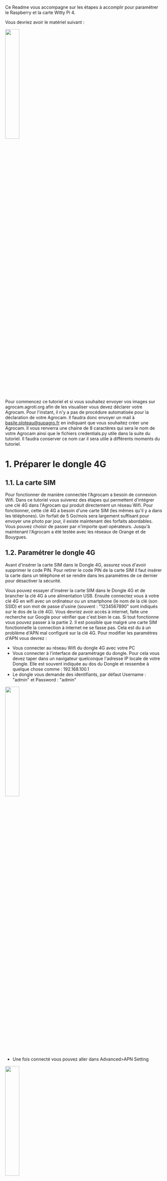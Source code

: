 Ce Readme vous accompagne sur les étapes à accomplir pour paramétrer le Raspberry et la carte Witty Pi 4. 

Vous devriez avoir le matériel suivant : 

<img src="https://user-images.githubusercontent.com/93132152/190139861-a0678fe1-11a7-469f-9545-627c0b963aad.png" width=30% height=30%>

Pour commencez ce tutoriel et si vous souhaitez envoyer vos images sur agrocam.agroti.org afin de les visualiser vous devez déclarer votre Agrocam. Pour l'instant, il n'y a pas de procédure automatisée pour la déclaration de votre Agrocam. Il faudra donc envoyer un mail à basile.ploteau@supagro.fr en indiquant que vous souhaitez créer une Agrocam. Il vous renverra une chaine de 8 caractères qui sera le nom de votre Agrocam ainsi que le fichiers credentials.py utile dans la suite du tutoriel. Il faudra conserver ce nom car il sera utile à différents moments du tutoriel.

# 1. Préparer le dongle 4G
## 1.1. La carte SIM
Pour fonctionner de manière connectée l'Agrocam a besoin de connexion Wifi. Dans ce tutoriel vous suiverez des étapes qui permettent d'intégrer une clé 4G dans l'Agrocam qui produit directement un réseau Wifi. Pour fonctionner, cette clé 4G a besoin d'une carte SIM (les mêmes qu'il y a dans les téléphones). Un forfait de 5 Go/mois sera largement suffisant pour envoyer une photo par jour, il existe maintenant des forfaits abordables. Vous pouvez choisir de passer par n'importe quel opérateurs. Jusqu'à maintenant l'Agrocam a été testée avec les réseaux de Orange et de Bouygues.

## 1.2. Paramétrer le dongle 4G
Avant d'insérer la carte SIM dans le Dongle 4G, assurez vous d'avoir supprimer le code PIN. Pour retirer le code PIN de la carte SIM il faut insérer la carte dans un téléphone et se rendre dans les paramètres de ce dernier pour désactiver la sécurité.

Vous pouvez essayer d'insérer la carte SIM dans le Dongle 4G et de brancher la clé 4G à une alimentation USB. Ensuite connectez vous à votre clé 4G en wifi avec un ordinateur ou un smartphone (le nom de la clé (son SSID) et son mot de passe d'usine (souvent : "1234567890" sont indiqués sur le dos de la clé 4G). 
Vous devriez avoir accès à internet, faite une recherche sur Google pour vérifier que c'est bien le cas. Si tout fonctionne vous pouvez passer à la partie 2. Il est possible que malgré une carte SIM fonctionnelle la connection à internet ne se fasse pas. Cela est du à un problème d'APN mal configuré sur la clé 4G.
Pour modifier les paramètres d'APN vous devrez :

- Vous connecter au réseau Wifi du dongle 4G avec votre PC
- Vous connecter à l'interface de paramétrage du dongle. Pour cela vous devez taper dans un navigateur quelconque l'adresse IP locale de votre Dongle. Elle est souvent indiquée au dos du Dongle et ressembe à quelque chose comme : 192.168.100.1
- Le dongle vous demande des identifiants, par défaut Username : "admin" et Password : "admin"

<img src="https://github.com/user-attachments/assets/52e9c820-1c3b-47da-aa35-3775949c7060" width=30% height=30%>

- Une fois connecté vous pouvez aller dans Advanced>APN Setting

<img src="https://github.com/user-attachments/assets/2017d0d3-d322-47d1-9a12-6fb6dc42b77a" width=30% height=30%>

- Vous cochez "profile 1" à la place de "default". Ensuite le remplissage du formulaire dépend de chaque opérateur. En général chez Orange il n'y a qu'un seul APN donc rarement des problèmes mais chez leur concurents il faut souvent tester différents APN. Voici les paramètres qui ont fonctionné pour une carte SIM Bouygues. Attention l'APN peut différer en fonction du forfait que vous avez pris.

<img src="https://github.com/user-attachments/assets/11915d70-7c86-4cdb-b7a4-5b80e9e11013" width=30% height=30%>

- Une fois le formulaire créé cliquez sur "Save Configuration" puis "Execute"
- Attendez quelques secondes, ouvrez un nouvel onglet et faite une recherche pour vérifier si vous êtes bien connecté.

# 2. Préparer le Raspberry Pi Zero 
## 2.2. Initialiser le Raspberry Pi Zero
- Installer Raspberry Pi imager https://www.raspberrypi.com/software/
- Ouvrir Raspberry Pi imager
- Insérer la carte SD du raspberry dans le PC
- La fenêtre suivante s'affiche. Il faut passer dans les 3 menus pour préparer l'écriture de l'image sur le raspberry
<img src="https://github.com/Mobilab-AgroTIC/Agrocam/assets/93132152/0d2109b7-a593-48bd-8a5c-4dd2083974d9" width=30% height=30%>

1. Sélectionner le modèle du Raspberry **Raspberry pi zero**
2. Sélectionner l'OS **Raspberry Pi OS Lite (32-bit)**
3. Sélectionner l'espace de stockage correspondant à la carte SD

- Puis en cliquant sur **Suivant** un message demande si vous souhaitez modifier les paramètres. Cliquez sur **Modifier réglages**, une fenêtre s'ouvre:

<img src="https://github.com/user-attachments/assets/c243cdb7-8e18-4eb2-b4d8-86c56330bb69" width=30% height=30%>

- **Dans General** : Vous pouvez indiquer un nom d'utilisateur et un mot de passe pour votre Raspberry, vous pouvez conserver "pi" pour les deux. Vous pouvez aussi donner comme mot de passe la chaine de 8 caractères qui vous a été attribué lors de la déclaration de l'Agrocam sur le serveur, cela sécurisera votre raspberry s'il devait tomber entre de mauvaises mains.
- **Dans General** : Définir les paramètres Wifi (SSID, Password, pays (FR)) du dongle 4G. Bien penser à vérifier que le "pays Wifi" est en "FR"
- **Dans Service** : Activez le SSH et sélectionnez "utiliser un mot de passe pour l'authentification"

<img src="https://github.com/user-attachments/assets/34c68aef-dbbf-4c92-9d02-3b70c565d704" width=30% height=30%>

4. Cliquez sur **enregistrer** puis sur **Oui** puis une dernière fois sur **Oui**
5. L'écriture peut prendre du temps, n'hésitez pas à faire les installations de la partie 2.3 en attendant

## 2.3. Installer les logiciels pour la suite
- Installer [WinSCP](https://winscp.net/eng/download.php) sur votre PC. Ce logiciel permet de se connecter au raspberry en SSH, de parcourir ses fichier et d'interagir avec le terminal de commandes.
- Installer [Network analyzer](https://play.google.com/store/apps/details?id=net.techet.netanalyzerlite.an&hl=fr&gl=US) sur votre smartphone. Cette application permet de scaner un réseau wifi et de trouver les appareils (leur adresse IP) qui y sont connectés.

## 2.4. Réaliser les branchements
- Insérer la carte SD dans le raspberry
- Brancher la Picam. Attention au sens de branchement de la nappe de cable _(cf. photo ci-dessous)_. Attention les connecteurs sont fragiles, à manipuler avec précautions.
<img src="https://www.raspberrypi.com/app/uploads/2016/05/2016-05-15-16.32.19-768x576.jpg" width=20% height=20%>

- Brancher le dongle 4G au Raspberry sur le port **"USB"** _cf. photo ci-dessous_ _Par la suite il est possible que le dongle se déconnecte de temps à autre, ce qui va poser problème. Cela est du au Raspberry qui en fonction des modèle de dongle 4G ne fournit pas une intensité suffisante. Si cela se présente, veuillez brancher le dongle sur une autre source de courant par exemple un chargeur rapide 2 ampères de téléphone portable_
- Brancher l'alimentation sur le port **"PWR IN"** _cf. photo ci-dessous_
<img src="https://user-images.githubusercontent.com/93132152/169502193-72963340-17c8-46ee-b322-8d32348ea31f.png"  width=30% height=30%>

## 1.5. Se connecter au Raspberry depuis un PC

- Connecter un smartphone au réseau du dongle 4G (avec SSID et mot de passe précédemment paramétrés)
- Avec l'application mobile Network Analyzer cliquer sur "Scan" et identifier l'adresse IP du raspberry Pi:
<img src="https://user-images.githubusercontent.com/93132152/170043338-0604e7d1-208b-4c6d-9920-a58e33a77620.png"  width=20% height=20%>

- Sur PC, ouvrir WinSCP et créer une nouvelle session de connexion au Raspberry <img src="https://user-images.githubusercontent.com/93132152/170044340-fa6d77ba-f569-444e-ae02-0d12b61ad0e1.png"  width=10% height=10%>. Saisir les informations suivantes : Protocole de fichier : **SFTP**; Nom d'hôte : **IP obtenue sur Network analyzer**; Nom d'utilisateur : **pi** (sauf changement); Mot de passe : **défini partie 2**
- Depuis WinSCP ouvrir Putty <img src="https://user-images.githubusercontent.com/93132152/170045029-048df6d8-c55e-4bcc-b4fd-a2b8707ec859.png"  width=2% height=2%>
- Un terminal de commande s'ouvre et vous demande un mot de passe. Il s'agit toujours du même défini à la partie 2. Le mot de passe ne s'affiche pas mais appuyer su r "entrer" et ça marche.

## 2.6. Installer les librairies 

### 2.6.1 Installer smbus
```
sudo apt-get install python3-pip
pip install smbus
```

### 2.6.2 Activer le bus I2C (à vérifier si necessaire)
Ouvrir les paramètres ```sudo raspi-config``` puis suivre les étapes :```3 Interface Options/I2C/YES/Finish```
  
# 3 Ajouter les fichiers sur le raspberry pi
Cette opération peut se faire depuis WinSCP en glissant et déposant les fichiers
## 3.1 Créer le répertoire pour les photo (à vérifier si necessaire)
```
sudo mkdir Agrocam
```
## 3.2 Choisir votre fréquence d'allumage
Vous avez normalement reçu un fichier "credentials.py" de la part de Basile Ploteau lorsque vous avez demandez la création de votre Agrocam. Ouvrez ce fichier avec n'importe quel editeur de text comme Notepad++ ou un simple bloc note. Il y a une liste qui s'appelle ```trigger_times``` et qui contient les heures (GMT) à laquelle vous souhaitez que l'Agrocam se déclenche. Par exemple ```trigger_times=[time(6,30,00),time(8,40,00),time(12,0,0)]``` déclenchera une acquisition de photo à 6:30:00, 8:40:00 et 12:00:00; ```trigger_times=[time(12,0,0)]``` déclenchera une acquisition de photo à 12:00:00.

## 3.3 Ajouter les fichiers
Depuis l'interface de WinSCP déplasser les fichiers suivants. Le fichier agrocam.py se trouve sur ce repertoire Github. Le fichier credentials.py vous a été envoyé par Basile Ploteau.
- Glisser déposer agrocam.py dans /home/pi
- Glisser déposer credentials.py dans /home/pi
Donner tous les droits au script _(première ligne ci-dessous)_ et effacer les "\r" et "r" de fin de ligne _(2e ligne ci-dessous, cela n'est pas toujours nécessaire mais ces caractère spéciaux on pu être ajouté si le script a été édité sur un outil Windows, Visual Studio Code par exemple)_
```
chmod 644 Agrocam
sed -i -e 's/\r$//' agrocam.py
sed -i -e 's/\r$//' credentials.py
```
**NB :** Le script agrocam.py envoie la commande ```sudo shutdown -h now``` à la fin de son exécution ce qui éteint l'Agrocam. Pour débugger le script (c'est-à-dire reprendre la main dessus) il est recommandé de commenter cette ligne _cf. partie 7_

# 4. Programmer l'allumage de l'Agrocam avec la carte WittyPi
## 4.1 Installer WittyPi
Installer WittyPi avec les lignes de commandes suivantes.
```
wget http://www.uugear.com/repo/WittyPi4/install.sh
sudo sh install.sh
```
Puis éteindre le raspberry avec ```sudo shutdown -h now``` puis passer à l'étape d'après.
Une fois le raspberry éteint, débrancher l'alimentation électrique.

## 4.2 Connecter la carte WittyPi 4 au Raspberry
Insérer une pile 3V (si possible rechargeable et fourni avec la carte WittyPi 3) dans l'emplacement prévu à cette effet sur la carte Witty Pi

Les broches s'emboitent de la manière suivante.

<img src="https://user-images.githubusercontent.com/93132152/197517482-6a5a1459-3894-4c51-946a-7dcf6b49754d.jpg" width=30% height=30%>


## 4.3 Paramétrer le WittyPi
Brancher l'alimentation électrique directement sur la carte Witty Pi 4(l'alimentation du raspberry a été débranché en 3.1), c'est cette carte qui va ensuite gérer l'alimentation du raspberry. Pour que le raspberry démarre (en attendant qu'on lui donne un planing de mise en route), il faut appuyer sur le bouton poussoir de la carte Witty Pi. Lors de cette première mise en route, il est possible que le Dongle 4G ne s'allume pas. Il suffit de le débrancher et rebrancher.

<img src="https://user-images.githubusercontent.com/93132152/197518071-94065c91-ed4a-4cee-8cfb-99ead7fd86a6.jpg" width=30% height=30%>

Se connecter au Raspberry comme dans la partie 1.5, ouvrir le terminal de commande et démarrer WittyPi avec la commande suivante :
```
sudo ./wittypi/wittyPi.sh
```
Une liste de paramètre et de fonctionnalités s'affichent. Dans l'ordre nous allons procéder ainsi :
1. ```3.Synchronize time``` taper 3 et entrer
2. ```7. Set low voltage threshold``` taper 7 et entrer puis saisir 7V et entrer
3. ```8. Set recovery voltage threshold``` taper 8 et entrer puis saisir 0 et entrer (sinon quand on change la batterie la camera pourrait redemarrer)
4. ```11. View/change other settings...``` taper 11 et entrer. Ensuite suivre les instructions pour chaque paramètre. Attention lorsqu'un paramètre est validé on revient au menu initial, il faut donc revenir dans ```11. View/change other settings...```

| Paramètre  | Valeur |
| ------------- | ------------- |
| Default state when powered  | OFF  |
| Power cut delay after shutdown  | Inchangé  |
| Pulsing interval during sleep  | 20 |
| White LED duration  | 0  |
| Dummy load duration  | 0  |
| Vin adjustment | Inchangé  |
| Vout adjustment  | Inchangé  |
| Iout adjustment  | Inchangé  |

6. ```13. Exit``` taper 13 et entrer

# 5 Démarrer le script au reboot avec systemd
Pour l'instant, si vous éteignez et rallumez votre raspberry il ne se passera rien. Pour que l'Agrocam prenne une photo lorsqu'elle démarre, il faut le lui indiquer en suivant ces étapes.
```
sudo nano /lib/systemd/system/agrocam.service
```

Le fichier agrocam.service s'ouvre, pour l'instant il est vide. Il faut donc coller ce qui suit dedans :

```
[Unit]
Description=My Script Service
After=multi-user.target

[Service]
Type=idle
ExecStart=/usr/bin/python3 /home/pi/agrocam.py > /home/pi/myscript.log 2>&1
WorkingDirectory=/home/pi
User=pi

[Install]
WantedBy=multi-user.target
```

Puis on quitte le mode édition avec Ctrl+X puis on accepte en tapant "y" puis "entrée"

```
sudo chmod 644 /lib/systemd/system/agrocam.service

sudo systemctl daemon-reload
sudo systemctl enable agrocam.service
```

Si vous souhaitez savoir quel est l'état de votre service :
```
sudo systemctl status agrocam.service
```
Enfin éteindre l'Agrocam avec : ```sudo shutdown -h now```


# 6 Finaliser les branchements
- Brancher le servo moteur sur les broches du WittyPi. Le fil rouge du servo est relié à une **broche 5V**, le fil noir à une **broche GND**, et le fil restant (blanc, jaune) à la **broche GPIO 18** _cf.figures ci-dessous_
- Connecter les **broches GPIO 24 et GND** à l'aide d'un [cavalier](https://fr.rs-online.com/web/p/cavaliers-et-shunts/2518682?cm_mmc=FR-PLA-DS3A-_-google-_-CSS_FR_FR_Connecteurs_Whoop-_-(FR:Whoop!)+Cavaliers+et+Shunts+(2)-_-2518682&matchtype=&pla-321137858785&gclid=Cj0KCQjwhLKUBhDiARIsAMaTLnFPSjXNxxk7wiwrSQBFsIqT5VfPuMc_Ay4DvPVhzphmNF9wRRBNoIkaAl6-EALw_wcB&gclsrc=aw.ds)_(cf.figures ci-dessous_). Dans cette position l'Agrocam fonctionnera normalement, c'est à dire qu'elle s'éteindra après avoir pris une photo. Pour empêcher cela on peut basculer le cavalier entre la **broche 3,3V** et la **broche GPIO 24** ainsi l'Agrocam ne s'éteint pas et il est possible d'en prendre le contrôle (partie 7).

<img src="https://user-images.githubusercontent.com/93132152/170041886-8d5a046a-65c0-40ad-a286-e73cacb53113.png" width=20% height=20%>   <img src="https://user-images.githubusercontent.com/93132152/197519706-921a3b5f-f67a-4390-966c-3d595dfbf825.jpg" width=30% height=30%>

# 7 Demarrer l'Agrocam
## 7.1 Passer sur l'alimentation batterie
Insérer deux cellules Lithium 3,7V dans le boitier de pile et connecter le boitier à l'aide d'un connecteur JST à la carte WittyPi (Attention à la polarité). Si votre boitier n'a pas de connecteur (uniquement des fils dénudés), de nombreuses ressources sont disponibles en ligne ou dans le Fablab le plus proche de chez vous pour apprendre à faire ces connectiques.

Voici le montage que vous devriez obtenir

<img src="https://user-images.githubusercontent.com/93132152/197561986-99a13911-00bd-4a40-ad8d-847a19d2ca52.jpg" width=30% height=30%><img src="https://user-images.githubusercontent.com/93132152/197562094-93a74b95-9b66-4f5f-930a-35c74eec1e54.jpg" width=30% height=30%>


## 7.2 Relancer l'Agrocam
Pour relancer l'Agrocam, appuyer sur le bouton poussoir : elle devrait s'allumer, actionner le servomoteur, prendre une photo, réactionner le servomoteur, envoyer la photo sur le serveur et enfin s'éteindre.

# 8 Debugger l'Agrocam
Le script ```agrocam.py``` éteint l'Agrocam à la fin de son exécution, une fois cette partie 1 terminée il serait donc impossible de se connecter au raspberry en SSH car le script ```agrocam.py``` est lancé à chaque démarrage _(cf. partie 1.8)_. La solution consiste donc à empêcher que le script n'aille jusqu'au bout lorsqu'on le désire. Pour celà il y a une boucle en python à la fin du script qui tourne indéfiniement si le port GPIO 24 est "TRUE" donc connecté au 3,3V **(à l'aide du cavalier)**:
```
i=1
while (GPIO.input(controlPin) == 1) :
	time.sleep(5)
	print("ControlPin is not LOW. i = ", i)
	i += 1
```
Ci-dessous la position du cavalier pour que le script n'éteigne pas l'Agrocam à la fin de son exécution :
<img src="https://user-images.githubusercontent.com/93132152/197520127-1235e3c9-2c6c-40fe-a818-20d08dc6f98e.jpg" width=30% height=30%>


## 2.4 Tester l'Agrocam
Une fois ces étapes terminées. Eteindre l'Agrocam ```sudo shutdown -h now ``` puis repositionner le cavalier en position initiale.
Vous pouvez débrancher l'alimentation et connecter les cellules Li-ion comme sur la photo ci-dessous. Cette [vidéo](https://www.youtube.com/watch?v=nqwYTafg8Z0) vous explique comment réaliser la connectique mâle du XH2.54 sur les fils du boitier d'alimentation.


<img src="https://user-images.githubusercontent.com/93132152/190140109-795cd432-3d9a-4398-b5f2-6af661773ff9.png" width=30% height=30%>


Enfin pour tester le cadrage vous pouvez appuyer à n'importe quel moment sur le bouton poussoir de la Witty Pi 4 pour faire une photo. La caméra démarrera automatiquement à l'heure prédéfinie.
